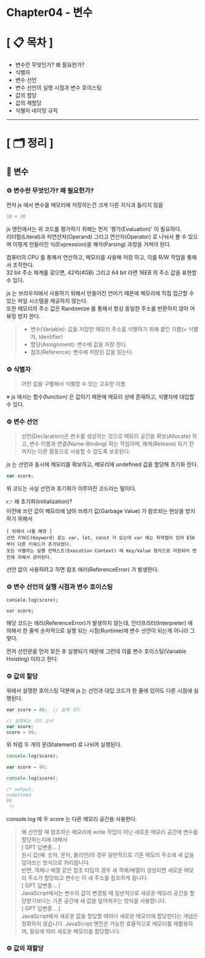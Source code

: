 # **Chapter04 - 변수**

# **[ 📋 목차 ]**
- 변수란 무엇인가? 왜 필요한가?
- 식별자
- 변수 선언
- 변수 선언의 실행 시점과 변수 호이스팅
- 값의 할당 
- 값의 재할당
- 식별자 네이밍 규칙

****

# **[ 🗂️ 정리 ]**
## 📌 <b>변수</b>

### ⚙ <b>변수란 무엇인가? 왜 필요한가?</b>
먼저 js 에서 변수를 메모리에 저장하는건 크게 다른 지식과 틀리지 않음

```javascript
10 + 20
```

js 엔진에서는 위 코드를 평가하기 위해는 먼저 '평가(Evaluation)' 이 필요하다.  
리터럴(Literal)과 피연산자(Operand) 그리고 연산자(Operator) 로 나눠서 볼 수 있으며 이렇게 만들어진 식(Expression)을 해석(Parsing) 과정을 거쳐야 된다.
  
컴퓨터의 CPU 를 통해서 연산하고, 메모리를 사용해 저장 하고, 이를 R/W 작업을 통해서 조작한다.  
32 bit 주소 체계를 갖으면, 42억(4GB) 그리고 64 bit 라면 16EB 의 주소 값을 표현할 수 있다.
  
js 는 브라우저에서 사용하기 위해서 만들어진 언어기 때문에 메모리에 직접 접근할 수 있는 파일 시스템을 제공하지 않는다.  
또한 메모리의 주소 값은 Randomize 를 통해서 항상 동일한 주소를 반환하지 않아 어뷰징 방지 한다.

> - 변수(Variable): 값을 저장한 메모리 주소를 식별하기 위해 붙인 이름(= 식별자, Identifier)
> - 할당(Assignment): 변수에 값을 저장 한다.   
> - 참조(Reference): 변수에 저장된 값을 읽는다. 

### ⚙ <b>식별자</b>
> 어떤 값을 구별해서 식별할 수 있는 고유한 이름

※ js 에서는 함수(function) 은 값이기 때문에 메모리 상에 존재하고, 식별자에 대입할 수 있다.

### ⚙ <b>변수 선언</b>
> 선언(Declaration)은 변수를 생성하는 것으로 메모리 공간을 확보(Allocate) 하고, 변수 이름과 연결(Name-Binding) 하는 작업이며, 해제(Release)
> 되기 전 까지는 다른 활동으로 사용할 수 없도록 보호된다.

js 는 선언과 동시에 메모리를 확보하고, 메모리에 undefined 값을 할당해 초기화 한다.

```javascript
var score;
```

위 코드는 사실 선언과 초기화가 이루어진 코드라는 말이다.  

👉 왜 초기화(Initialization)?   
이전에 쓰던 값이 메모리에 남아 쓰레기 값(Garbage Value) 가 참조되는 현상을 방지하기 위해서

```
[ 뒤에서 나올 예정 ]
선언 키워드(Keyword) 로는 var, let, const 가 있는데 var 에는 취약점이 있어 ES6 부터 다른 키워드가 추가되었다. 
모든 식별자는 실행 컨텍스트(Execution Context) 에 Key/Value 형식으로 저장되어 엔진에 의해서 관리된다.
``` 

선언 없이 사용하려고 하면 참조 에러(ReferenceError) 가 발생한다.

### ⚙ <b>변수 선언의 실행 시점과 변수 호이스팅</b>

```
console.log(score);

var score;
```

해당 코드는 에러(ReferenceError)가 발생하지 않는데, 인터프리터(Interpreter) 에 의해서 한 줄씩 순차적으로 실행 되는 시점(Runtime)에 
변수 선언이 되는게 아니라 그렇다.
  
먼저 선언문을 먼저 찾은 후 실행되기 때문에 그런데 이를 변수 호이스팅(Variable Hoisting) 이라고 한다.

### ⚙ <b>값의 할당</b>
위에서 설명한 호이스팅 덕분에 js 는 선언과 대입 코드가 한 줄에 있어도 다른 시점에 실행된다.

```javascript
var score = 80;  // 실제 코드

// 실행되는 코드 순서
var score;
score = 80;
```

위 처럼 두 개의 문(Statement) 로 나뉘어 실행된다.


```javascript
console.log(score);

var score = 80;

console.log(score);

/* output:
undefined
80
 */
```

console.log 에 두 score 는 다른 메모리 공간을 사용한다.

> 왜 선언할 때 참조하는 메모리에 write 작업이 아닌 새로운 메모리 공간에 변수를 할당하는지에 대해서  
> [ GPT 답변중... ]  
> 원시 값(예: 숫자, 문자, 불리언)의 경우 일반적으로 기존 메모리 주소에 새 값을 덮어쓰는 방식으로 처리됩니다.   
> 반면, 객체나 배열 같은 참조 타입의 경우 새 객체/배열이 생성되면 새로운 메모리 주소가 할당되고 변수는 이 새 주소를 참조하게 됩니다.   
> [ GPT 답변중... ]  
> JavaScript에서는 변수의 값이 변경될 때 일반적으로 새로운 메모리 공간을 할당받기보다는 기존 공간에 새 값을 덮어씌우는 방식을 사용합니다.  
> [ GPT 답변중... ]  
> JavaScript에서 새로운 값을 할당할 때마다 새로운 메모리에 할당한다는 개념은 정확하지 않습니다. JavaScript 엔진은 가능한 효율적으로 메모리를 재활용하며, 필요에 따라 새로운 메모리를 할당합니다.

### ⚙ <b>값의 재할당</b>